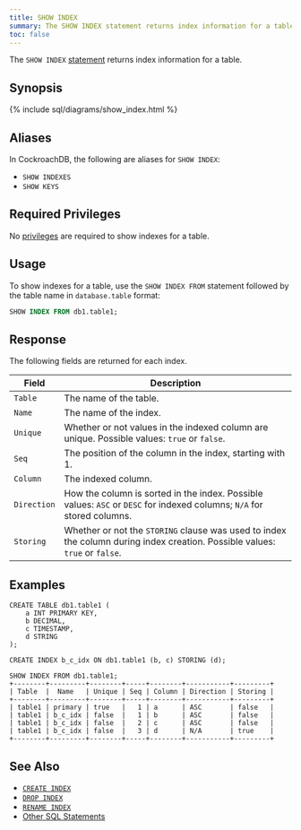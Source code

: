 ```yaml
---
title: SHOW INDEX
summary: The SHOW INDEX statement returns index information for a table. 
toc: false
---
```


The `SHOW INDEX` [statement](sql-statements.html) returns index information for a table. 

<div id="toc"></div>

## Synopsis

{% include sql/diagrams/show_index.html %}

## Aliases

In CockroachDB, the following are aliases for `SHOW INDEX`: 

- `SHOW INDEXES` 
- `SHOW KEYS`

## Required Privileges

No [privileges](privileges.html) are required to show indexes for a table.

## Usage

To show indexes for a table, use the `SHOW INDEX FROM` statement followed by the table name in `database.table` format:

~~~ sql
SHOW INDEX FROM db1.table1;
~~~

## Response

The following fields are returned for each index.

Field | Description
----------|------------
`Table` | The name of the table.
`Name` | The name of the index.
`Unique` | Whether or not values in the indexed column are unique. Possible values: `true` or `false`. 
`Seq` | The position of the column in the index, starting with 1.
`Column` | The indexed column.  
`Direction` | How the column is sorted in the index. Possible values: `ASC` or `DESC` for indexed columns; `N/A` for stored columns. 
`Storing` | Whether or not the `STORING` clause was used to index the column during index creation. Possible values: `true` or `false`. 

## Examples 

~~~
CREATE TABLE db1.table1 (
    a INT PRIMARY KEY,
    b DECIMAL,
    c TIMESTAMP,
    d STRING
);

CREATE INDEX b_c_idx ON db1.table1 (b, c) STORING (d);

SHOW INDEX FROM db1.table1;
+--------+---------+--------+-----+--------+-----------+---------+
| Table  |  Name   | Unique | Seq | Column | Direction | Storing |
+--------+---------+--------+-----+--------+-----------+---------+
| table1 | primary | true   |   1 | a      | ASC       | false   |
| table1 | b_c_idx | false  |   1 | b      | ASC       | false   |
| table1 | b_c_idx | false  |   2 | c      | ASC       | false   |
| table1 | b_c_idx | false  |   3 | d      | N/A       | true    |
+--------+---------+--------+-----+--------+-----------+---------+
~~~

## See Also

- [`CREATE INDEX`](create-index.html)
- [`DROP INDEX`](drop-index.html)
- [`RENAME INDEX`](rename-index.html)
- [Other SQL Statements](sql-statements.html)